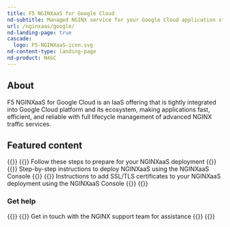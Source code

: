 ```yaml
---
title: F5 NGINXaaS for Google Cloud
nd-subtitle: Managed NGINX service for your Google Cloud application stack
url: /nginxaas/google/
nd-landing-page: true
cascade:
  logo: F5-NGINXaaS-icon.svg
nd-content-type: landing-page
nd-product: N4GC
---
```


## About

F5 NGINXaaS for Google Cloud is an IaaS offering that is tightly integrated
into Google Cloud platform and its ecosystem, making applications fast, efficient,
and reliable with full lifecycle management of advanced NGINX traffic services.

## Featured content

{{<card-section showAsCards="true" isFeaturedSection="true">}}
  {{<card title="Prerequisites" titleUrl="/nginxaas/google/getting-started/prerequisites/" icon="power">}}
    Follow these steps to prepare for your NGINXaaS deployment
  {{</card>}}
  {{<card title="Create a deployment" titleUrl="/nginxaas/google/getting-started/create-deployment/deploy-console/" icon="cloud-upload">}}
    Step-by-step instructions to deploy NGINXaaS using the NGINXaaS Console
  {{</card>}}
  {{<card title="Add certificates" titleUrl="/nginxaas/google/getting-started/ssl-tls-certificates/ssl-tls-certificates-console/" icon="lock">}}
    Instructions to add SSL/TLS certificates to your NGINXaaS deployment using the NGINXaaS Console
  {{</card>}}
{{</card-section>}}

### Get help


{{<card-section showAsCards="true" >}}
  {{<card title="Get help" titleUrl="/nginxaas/google/get-help/" icon="wallet">}}
    Get in touch with the NGINX support team for assistance
  {{</card>}}
{{</card-section>}}
